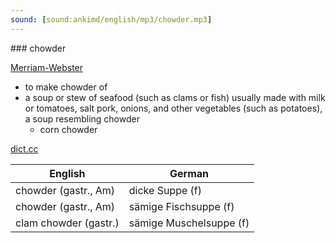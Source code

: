 ```yaml
---
sound: [sound:ankimd/english/mp3/chowder.mp3]
---
```


\### chowder

[Merriam-Webster](https://www.merriam-webster.com/dictionary/chowder)

- to make chowder of
- a soup or stew of seafood (such as clams or fish) usually made with milk or tomatoes, salt pork, onions, and other vegetables (such as potatoes), a soup resembling chowder
    - corn chowder

[dict.cc](https://www.dict.cc/chowder)

| English        | German       |
| -------------- | ------------ |
| chowder (gastr., Am) | dicke Suppe (f) |
| chowder (gastr., Am) | sämige Fischsuppe (f) |
| clam chowder (gastr.) | sämige Muschelsuppe (f) |
